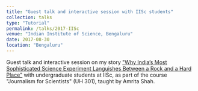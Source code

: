 ```yaml
---
title: "Guest talk and interactive session with IISc students"
collection: talks
type: "Tutorial"
permalink: /talks/2017-IISc
venue: "Indian Institute of Science, Bengaluru"
date: 2017-08-30
location: "Bengaluru"
---
```


Guest talk and interactive session on my story ["Why India’s Most Sophisticated Science Experiment Languishes Between a Rock and a Hard Place"](http://thewire.in/27582/why-indias-most-sophisticated-science-experiment-languishes-between-a-rock-and-a-hard-place/) with undergraduate students at IISc, as part of the course "Journalism for Scientists" (UH 301), taught by Amrita Shah.
